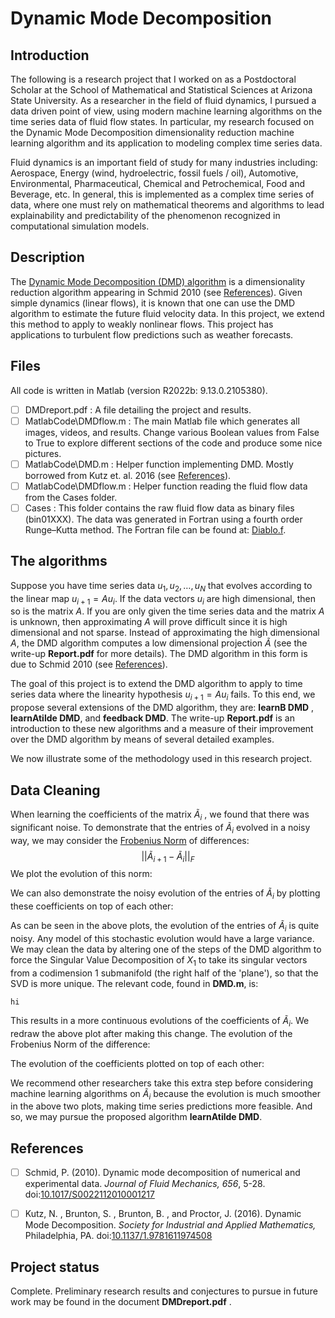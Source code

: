 # Dynamic Mode Decomposition

## Introduction
The following is a research project that I worked on as a Postdoctoral Scholar at the School of Mathematical and Statistical Sciences at Arizona State University. As a researcher in the field of fluid dynamics, I pursued a data driven point of view, using modern machine learning algorithms on the time series data of fluid flow states. In particular, my research focused on the Dynamic Mode Decomposition dimensionality reduction machine learning algorithm and its application to modeling complex time series data.

Fluid dynamics is an important field of study for many industries including: Aerospace, Energy (wind, hydroelectric, fossil fuels / oil), Automotive, Environmental, Pharmaceutical, Chemical and Petrochemical, Food and Beverage, etc. In general, this is implemented as a complex time series of data, where one must rely on mathematical theorems and algorithms to lead explainability and predictability of the phenomenon recognized in computational simulation models. 

## Description
The [Dynamic Mode Decomposition (DMD) algorithm](https://en.wikipedia.org/wiki/Dynamic_mode_decomposition) is a dimensionality reduction algorithm appearing in Schmid 2010 (see [References](#references)). Given simple dynamics (linear flows), it is known that one can use the DMD algorithm to estimate the future fluid velocity data. In this project, we extend this method to apply to weakly nonlinear flows. This project has applications to turbulent flow predictions such as weather forecasts. 






## Files
All code is written in Matlab (version R2022b: 9.13.0.2105380).

- [ ] DMDreport.pdf : A file detailing the project and results.
- [ ] MatlabCode\DMDflow.m : The main Matlab file which generates all images, videos, and results. Change various Boolean values from False to True to explore different sections of the code and produce some nice pictures.
- [ ]  MatlabCode\DMD.m : Helper function implementing DMD. Mostly borrowed from Kutz et. al. 2016 (see [References](#references)).
- [ ] MatlabCode\DMDflow.m :  Helper function reading the fluid flow data from the Cases folder.
- [ ] Cases : This folder contains the raw fluid flow data as binary files (bin01XXX). The data was generated in Fortran using a fourth order Runge–Kutta method. The Fortran file can be found at: [Diablo.f](https://www.damtp.cam.ac.uk/user/jrt51/files.html).

## The algorithms

Suppose you have time series data $u_1 , u_2, \dots, u_N$ that evolves according to the linear map $u_{i+1} = A u_i$. If the data vectors $u_i$ are high dimensional, then so is the matrix $A$. 
If you are only given the time series data and the matrix $A$ is unknown, then approximating $A$ will prove difficult since it is high dimensional and not sparse. Instead of approximating the high dimensional $A$, the DMD algorithm computes a low dimensional projection $\widetilde{A}$ (see the write-up __Report.pdf__ for more details). The DMD algorithm in this form is due to Schmid 2010 (see [References](#references)).

The goal of this project is to extend the DMD algorithm to apply to time series data where the linearity hypothesis $u_{i+1} = A u_i$ fails. To this end, we propose several extensions of the DMD algorithm, they are: __learnB DMD__ , __learnAtilde DMD__, and __feedback DMD__. The write-up __Report.pdf__ is an introduction to these new algorithms and a measure of their improvement over the DMD algorithm by means of several detailed examples.

We now illustrate some of the methodology used in this research project.

## Data Cleaning

When learning the coefficients of the matrix $\widetilde{A}_i$ , we found that there was significant noise. To demonstrate that the entries of $\widetilde{A}_i$ evolved in a noisy way, we may consider the [Frobenius Norm](https://en.wikipedia.org/wiki/Matrix_norm) of differences: $$|| \widetilde{A}_{i+1}-\widetilde{A}_{i}||_F$$
We plot the evolution of this norm:


We can also demonstrate the noisy evolution of the entries of $\widetilde{A}_i$ by plotting these coefficients on top of each other:

As can be seen in the above plots, the evolution of the entries of $\widetilde{A}_i$ is quite noisy. Any model of this stochastic evolution would have a large variance. We may clean the data by altering one of the steps of the DMD algorithm to force the Singular Value Decomposition of $X_1$ to take its singular vectors from a codimension 1 submanifold (the right half of the 'plane'), so that the SVD is more unique. The relevant code, found in __DMD.m__, is:

	hi

This results in a more continuous evolutions of the coefficients of $\widetilde{A}_i$. We redraw the above plot after making this change. 
The evolution of the Frobenius Norm of the difference:

The evolution of the coefficients plotted on top of each other:

We recommend other researchers take this extra step before considering machine learning algorithms on $\widetilde{A}_i$ because the evolution is much smoother in the above two plots, making time series predictions more feasible. And so, we may pursue the proposed algorithm __learnAtilde DMD__. 

## References
- [ ] Schmid, P. (2010). Dynamic mode decomposition of numerical and experimental data. _Journal of Fluid Mechanics,_  _656_, 5-28. doi:[10.1017/S0022112010001217](https://doi.org/10.1017/S0022112010001217)
- [ ] Kutz, N. , Brunton, S. , Brunton, B. , and Proctor, J. (2016). Dynamic Mode Decomposition. _Society for Industrial and Applied Mathematics,_ Philadelphia, PA. doi:[10.1137/1.9781611974508](https://epubs.siam.org/doi/abs/10.1137/1.9781611974508)




## Project status
Complete.
Preliminary research results and conjectures to pursue in future work may be found in the document __DMDreport.pdf__ . 
